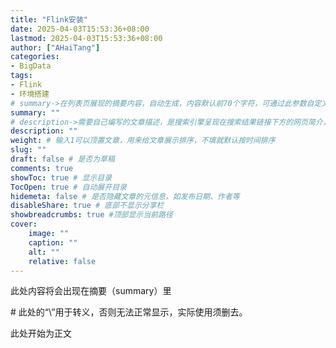 ```yaml
---
title: "Flink安装"
date: 2025-04-03T15:53:36+08:00
lastmod: 2025-04-03T15:53:36+08:00
author: ["AHaiTang"]
categories:
- BigData
tags:
- Flink
- 环境搭建
# summary->在列表页展现的摘要内容，自动生成，内容默认前70个字符，可通过此参数自定义，一般无需专门设置
summary: ""
# description->需要自己编写的文章描述，是搜索引擎呈现在搜索结果链接下方的网页简介，建议设置
description: ""
weight: # 输入1可以顶置文章，用来给文章展示排序，不填就默认按时间排序
slug: ""
draft: false # 是否为草稿
comments: true
showToc: true # 显示目录
TocOpen: true # 自动展开目录
hidemeta: false # 是否隐藏文章的元信息，如发布日期、作者等
disableShare: true # 底部不显示分享栏
showbreadcrumbs: true #顶部显示当前路径
cover:
    image: ""
    caption: ""
    alt: ""
    relative: false
---
```


此处内容将会出现在摘要（summary）里

<!--\more--> # 此处的“\”用于转义，否则无法正常显示，实际使用须删去。

此处开始为正文
